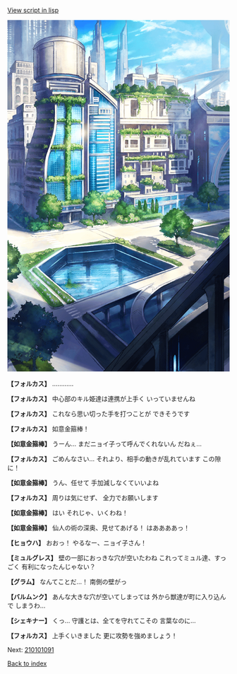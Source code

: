 [View script in lisp](../scripts/210101083.txt)

![in_city.png](../images/backgrounds/in_city.png)

**【フォルカス】**
…………

**【フォルカス】**
中心部のキル姫達は連携が上手く
いっていませんね

**【フォルカス】**
これなら思い切った手を打つことが
できそうです

**【フォルカス】**
如意金箍棒！

**【如意金箍棒】**
うーん…
まだニョイ子って呼んでくれないん
だねぇ…

**【フォルカス】**
ごめんなさい…
それより、相手の動きが乱れています
この隙に！

**【如意金箍棒】**
うん、任せて
手加減しなくていいよね

**【フォルカス】**
周りは気にせず、
全力でお願いします

**【如意金箍棒】**
はい
それじゃ、いくわね！

**【如意金箍棒】**
仙人の術の深奥、見せてあげる！
はああああっ！

**【ヒョウハ】**
おおっ！
やるなー、ニョイ子さん！

**【ミュルグレス】**
壁の一部におっきな穴が空いたわね
これってミュル達、すっごく
有利になったんじゃない？

**【グラム】**
なんてことだ…！
南側の壁がっ

**【バルムンク】**
あんな大きな穴が空いてしまっては
外から獣達が町に入り込んで
しまうわ…

**【シェキナー】**
くっ…
守護とは、全てを守れてこその
言葉なのに…

**【フォルカス】**
上手くいきました
更に攻勢を強めましょう！

Next: [210101091](210101091.md)

[Back to index](index.md)
